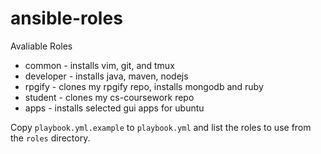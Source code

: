 # ansible-roles

Avaliable Roles
* common - installs vim, git, and tmux
* developer - installs java, maven, nodejs
* rpgify - clones my rpgify repo, installs mongodb and ruby
* student - clones my cs-coursework repo
* apps - installs selected gui apps for ubuntu

Copy `playbook.yml.example` to `playbook.yml` and list the roles to use from the `roles` directory. 
